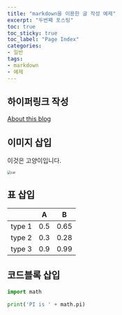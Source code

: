 ```yaml
---
title: "markdown을 이용한 글 작성 예제" 
excerpt: "두번째 포스팅" 
toc: true
toc_sticky: true
toc_label: "Page Index"
categories: 
- 일반 
tags: 
- markdown
- 예제
---
```


## 하이퍼링크 작성

[about]: {{site.url}}/about/	"about this blog"

<a href="{{ site.url }}/about/"> About this blog</a>

## 이미지 삽입

이것은 고양이입니다.

<img src="{{ site.url }}/assets/img/cat.jpg" alt="cat" style="zoom:50%;" />

## 표 삽입

|        | A    | B    |
| :------: | :----: | :----: |
| type 1 | 0.5  | 0.65 |
| type 2 | 0.3  | 0.28 |
| type 3 | 0.9  | 0.99 |

## 코드블록 삽입

```python
import math

print('PI is ' + math.pi)
```

